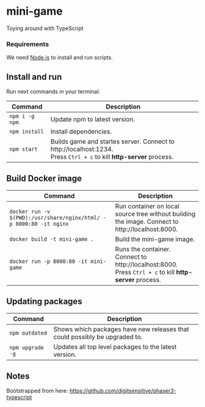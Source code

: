# mini-game

Toying around with TypeScript


### Requirements

We need [Node.js](https://nodejs.org) to install and run scripts.


## Install and run

Run next commands in your terminal:

| Command | Description |
|---------|-------------|
| `npm i -g npm` | Update npm to latest version.|
| `npm install` | Install dependencies.|
| `npm start` | Builds game and startes server. Connect to http://localhost:1234. <br> Press `Ctrl + c` to kill **http-server** process. |


## Build Docker image

| Command | Description |
|---------|-------------|
| `docker run -v $(PWD):/usr/share/nginx/html/ -p 8000:80 -it nginx` | Run container on local source tree without building the image. Connect to http://localhost:8000. |
| `docker build -t mini-game .` | Build the mini-game image.|
| `docker run -p 8000:80 -it mini-game` | Runs the container. Connect to http://localhost:8000. <br> Press `Ctrl + c` to kill **http-server** process. |


## Updating packages

| Command | Description |
|---------|-------------|
| `npm outdated` | Shows which packages have new releases that could possibly be upgraded to. |
| `npm upgrade -g` | Updates all top level packages to the latest version. |


## Notes

Bootstrapped from here: https://github.com/digitsensitive/phaser3-typescript